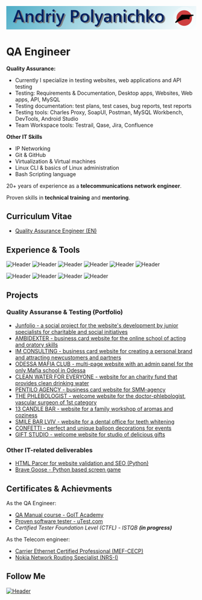 ![Header](https://github.com/Rasshua/Rasshua/blob/main/assets/GitHub_Logo_4.png)

# QA Engineer

**Quality Assurance:**

- Currently I specialize in testing websites, web applications and API testing
- Testing: Requirements & Documentation, Desktop apps, Websites, Web apps, API, MySQL
- Testing documentation: test plans, test cases, bug reports, test reports
- Testing tools: Charles Proxy, SoapUI, Postman, MySQL Workbench, DevTools, Android Studio
- Team Workspace tools: Testrail, Qase, Jira, Confluence

**Other IT Skills**

- IP Networking
- Git & GitHub
- Virtualization & Virtual machines
- Linux CLI & basics of Linux administration
- Bash Scripting language

20+ years of experience as a **telecommunications network engineer**.

Proven skills in **technical training** and **mentoring**.

## Curriculum Vitae

- [Quality Assurance Engineer (EN)](https://drive.google.com/file/d/1eApQ5hG-S34D8MAm-CQdYJGVvxq3sPkq/view?usp=drive_link)

## Experience & Tools

![Header](https://img.shields.io/badge/DevTools-101010?style=for-the-badge&logo=googlechrome&logoColor=2674f2)
![Header](https://img.shields.io/badge/CharlesProxy-090909?style=for-the-badge&logo=charlesproxy&logoColor=8cc4d7)
![Header](https://img.shields.io/badge/Postman-101010?style=for-the-badge&logo=Postman&logoColor=f76935)
![Header](https://img.shields.io/badge/SoapUI-101010?style=for-the-badge&logo=SoapUI&logoColor=2674f2)
![Header](https://img.shields.io/badge/Jira-090909?style=for-the-badge&logo=jira&logoColor=136be1)
![Header](https://img.shields.io/badge/MySQL-090909?style=for-the-badge&logo=mysql&logoColor=00618a)

![Header](https://img.shields.io/badge/GitHub-101010?style=for-the-badge&logo=GitHub&logoColor=8cc4d7)
![Header](https://img.shields.io/badge/VSCode-101010?style=for-the-badge&logo=visualstudio&logoColor=39a7f2)
![Header](https://img.shields.io/badge/VMWare-101010?style=for-the-badge&logo=vmware&logoColor=77a53e)
![Header](https://img.shields.io/badge/Ubuntu-101010?style=for-the-badge&logo=ubuntu&logoColor=d64613)

## Projects

### Quality Assuranse & Testing (Portfolio)

- [Junfolio - a social project for the website's development by junior specialists for charitable and social initiatives](https://junfolio.top/)
- [AMBIDEXTER - business card website for the online school of acting and oratory skills](https://www.ambidexterschool.com/en)
- [IM CONSULTING - business card website for creating a personal brand and attracting newcustomers and partners](https://imconsulting.com.ua/)
- [ODESSA MAFIA CLUB - multi-page website with an admin panel for the only Mafia school in Odessa](https://mafiaodessa.com/)
- [CLEAN WATER FOR EVERYONE - website for an charity fund that provides clean drinking water](https://charitywater.com.ua/en)
- [PENTILO AGENCY - business card website for SMM-agency](https://pentiloagency.com/)
- [THE PHLEBOLOGIST - welcome website for the doctor-phlebologist, vascular surgeon of 1st category](https://doctor-voitsitskyi.com.ua/en)
- [13 CANDLE BAR - website for a family workshop of aromas and coziness](https://www.13candle.bar/en)
- [SMILE BAR LVIV - website for a dental office for teeth whitening](https://smilebarlviv.com/)
- [CONFETTI - perfect and unique balloon decorations for events](https://www.confettibalony.shop/)
- [GIFT STUDIO - welcome website for studio of delicious gifts ](https://www.gift-studio.com.ua/)

<!-- 
- [Checklists](https://github.com/Rasshua/checklists)
- [SQL Queries](https://github.com/Rasshua/SQL)
- [Postman Collections](https://github.com/Rasshua/postman)
-->

### Other IT-related deliverables

- [HTML Parcer for website validation and SEO (Python)](https://github.com/Rasshua/html_parser)
- [Brave Goose - Python based screen game](https://github.com/Rasshua/brave_goose)

## Certificates & Achievments

As the QA Engineer:
- [QA Manual course - GoIT Academy](https://drive.google.com/file/d/1mJxY7qPihw1E51S2jAbivzcgPpZhHbKL/view?usp=drive_link)
- [Proven software tester - uTest.com](https://drive.google.com/file/d/1S7CVCRouJHKoHpnpp-kSJLlU5AfQ2ykM/view?usp=drive_link)
- <i>Certified Tester Foundation Level (CTFL) - ISTQB <b>(in progress)</b></i>

As the Telecom engineer:
- [Carrier Ethernet Certified Professional (MEF-CECP)](https://drive.google.com/file/d/17zJxfSNSyGUifiip3D0tPxULdP_WCkXL/view?usp=sharing/)
- [Nokia Network Routing Specialist (NRS-I)](https://drive.google.com/file/d/1G1G-efrz_6K171duKWESWU9N5C0Ugz8z/view?usp=sharing/)

## Follow Me

[![Header](https://img.shields.io/badge/Linkedin-494949?style=for-the-badge&logo=linkedin&logoColor=0073b1)](https://www.linkedin.com/in/polandre/)
